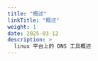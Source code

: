```yaml
---
title: "概述"
linkTitle: "概述"
weight: 1
date: 2025-03-12
description: >
  linux 平台上的 DNS 工具概述
---
```


